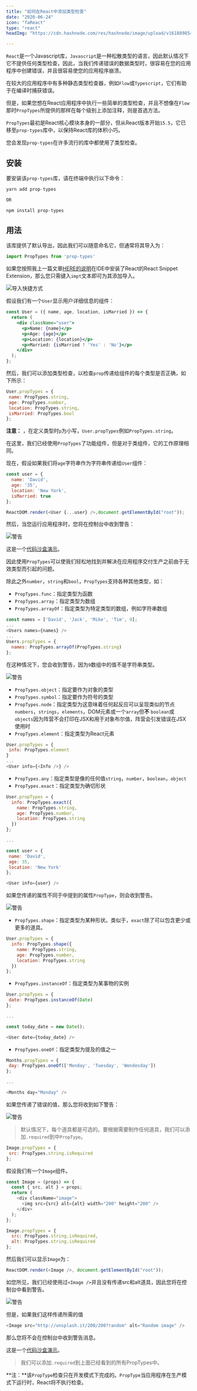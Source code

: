 ```yaml
---
title: "如何在React中添加类型检查"
date: "2020-06-24"
icon: "faReact"
type: "react"
headImg: "https://cdn.hashnode.com/res/hashnode/image/upload/v1618898548133/jP2_yGSxr.jpeg?w=1600&h=840&fit=crop&crop=entropy&auto=compre"

---
```


`React`是一个Javascript库，`Javascript`是一种松散类型的语言，因此默认情况下它不提供任何类型检查，因此，当我们传递错误的数据类型时，很容易在您的应用程序中创建错误，并且很容易使您的应用程序崩溃。

在较大的应用程序中有多种静态类型检查器，例如`Flow`或`Typescript`，它们有助于在编译时捕获错误。

但是，如果您想在React应用程序中执行一些简单的类型检查，并且不想像在`Flow`那时`PropTypes`所提供的那样在每个级别上添加注释，则是首选方法。

`PropTypes`最初是React核心模块本身的一部分，但从React版本开始`15.5`，它已移至`prop-types`库中，以保持React库的体积小巧。

您会发现`prop-types`在许多流行的库中都使用了类型检查。

## 安装

要安装该`prop-types`库，请在终端中执行以下命令：



```js
yarn add prop-types

OR

npm install prop-types
```

## 用法

该库提供了默认导出，因此我们可以随意命名它，但通常将其导入为：



```js
import PropTypes from 'prop-types'
```

如果您按照我上一篇文章[HERE的说明](https://blog.yogeshchavan.dev/speed-up-your-coding-in-react-by-making-these-changes-in-visual-studio-code#install-react-snippets-extension)在IDE中安装了React的React Snippet Extension，那么您只需键入`impt`文本即可为其添加导入。

![导入快捷方式](https://miro.medium.com/max/700/1*AohRhPuZkBWlKH-UGL5H2A.gif)

假设我们有一个`User`显示用户详细信息的组件：



```jsx
const User = ({ name, age, location, isMarried }) => {
  return (
    <div className="user">
      <p>Name: {name}</p>
      <p>Age: {age}</p> 
      <p>Location: {location}</p>
      <p>Married: {isMarried ? 'Yes' : 'No'}</p>
    </div>
  );
};
```

然后，我们可以添加类型检查，以检查`prop`传递给组件的每个类型是否正确，如下所示：



```js
User.propTypes = {
 name: PropTypes.string,
 age: PropTypes.number,
 location: PropTypes.string,
 isMarried: PropTypes.bool
};
```

**注意：** ，在定义类型时`p`为小写，`User.propTypes`例如`PropTypes.string`。

在这里，我们已经使用`PropTypes`了功能组件，但是对于类组件，它的工作原理相同。

现在，假设如果我们将`age`字符串作为字符串传递给`User`组件：



```js
const user = {
  name: 'David',
  age: '35',
  location: 'New York',
  isMarried: true
};

ReactDOM.render(<User {...user} />,document.getElementById("root"));
```

然后，当您运行应用程序时，您将在控制台中收到警告：

![警告](https://miro.medium.com/max/700/1*JJXBs1nboJpPh4HDeZU07Q.png)

这是一个[代码沙盒演示](https://codesandbox.io/s/relaxed-violet-6sbye)。

因此使用`PropTypes`可以使我们轻松地找到并解决在应用程序交付生产之前由于无效类型而引起的问题。

除此之外`number`，`string`和`bool`，`PropTypes`支持各种其他类型，如：

- `PropTypes.func`：指定类型为函数
- `PropTypes.array`：指定类型为数组
- `PropTypes.arrayOf`：指定类型为特定类型的数组，例如字符串数组



```js
const names = ['David', 'Jack', 'Mike', 'Tim', 9];
...
<Users names={names} />
...
Users.propTypes = {
  names: PropTypes.arrayOf(PropTypes.string)
};
```

在这种情况下，您会收到警告，因为`9`数组中的值不是字符串类型。

![警告](https://miro.medium.com/max/700/1*bZBR3ojyeybZIkilkDe5Lw.png)

- `PropTypes.object`：指定要作为对象的类型
- `PropTypes.symbol`：指定要作为符号的类型
- `PropTypes.node`：指定类型为这意味着任何起反应可以呈现类似的节点`numbers`，`strings`，`elements`，DOM元素或一个`array`但**不** `boolean`或`objects`因为阵营不会打印在JSX和用于对象布尔值，阵营会引发错误在JSX使用时
- `PropTypes.element`：指定类型为React元素



```js
User.propTypes = {
 info: PropTypes.element
}
...
<User info={<Info />} />
```

- `PropTypes.any`：指定类型是像的任何值`string`，`number`，`boolean`，`object`
- `PropTypes.exact`：指定类型为确切形状



```js
User.propTypes = {
  info: PropTypes.exact({
    name: PropTypes.string,
    age: PropTypes.number,
    location: PropTypes.string
  })
};

...

const user = {
 name: 'David',
 age: 35,
 location: 'New York'
};

<User info={user} />
```

如果您传递的属性不同于中提到的属性`PropType`，则会收到警告。

![警告](https://miro.medium.com/max/700/1*XtNr7H8G0VM9cOjvQ_MP9A.png)

- `PropTypes.shape`：指定类型为某种形状。类似于，`exact`除了可以包含更少或更多的道具。



```js
User.propTypes = {
  info: PropTypes.shape({
    name: PropTypes.string,
    age: PropTypes.number,
    location: PropTypes.string
  })
};
```

- `PropTypes.instanceOf`：指定类型为某事物的实例



```js
User.propTypes = {
 date: PropTypes.instanceOf(Date)
};

...

const today_date = new Date();

<User date={today_date} />
```

- `PropTypes.oneOf`：指定类型为提及的值之一



```js
Months.propTypes = {
 day: PropTypes.oneOf(['Monday', 'Tuesday', 'Wendesday'])
};

...

<Months day="Monday" />
```

如果您传递了错误的值，那么您将收到如下警告：

![警告](https://miro.medium.com/max/700/1*L0w1V-0iMbvaYYNyeivSAQ.png)

> 默认情况下，每个道具都是可选的。要根据需要制作任何道具，我们可以添加`.required`到中`PropType`。



```js
Image.propTypes = {
 src: PropTypes.string.isRequired
};
```

假设我们有一个`Image`组件。



```js
const Image = (props) => {
  const { src, alt } = props;
  return (
    <div className="image">
      <img src={src} alt={alt} width="200" height="200" />
    </div>
  );
};

Image.propTypes = {
  src: PropTypes.string.isRequired,
  alt: PropTypes.string.isRequired
};
```

然后我们可以显示`Image`为：



```js
ReactDOM.render(<Image />, document.getElementById("root"));
```

如您所见，我们已经使用过`<Image />`并且没有传递src和alt道具，因此您将在控制台中看到警告。

![警告](https://miro.medium.com/max/700/1*240YgXRgFjHsziblF0aESA.png)

但是，如果我们这样传递所需的值



```js
<Image src="http://unsplash.it/200/200?random" alt="Random image" />
```

那么您将不会在控制台中收到警告消息。

这是一个[代码沙盒演示](https://codesandbox.io/s/required-proptype-sxef7)。

> 我们可以添加`.required`到上面已经看到的所有PropTypes中。

**注：**该`PropType`检查只在开发模式下完成的。`PropType`当应用程序在生产模式下运行时，React将不执行检查。